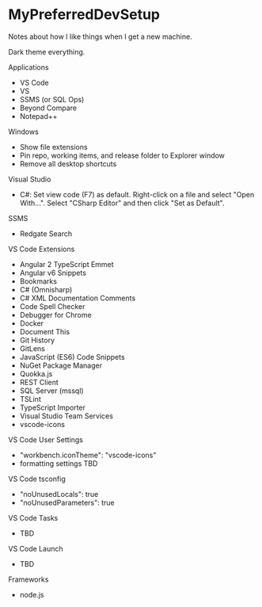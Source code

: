 # MyPreferredDevSetup
Notes about how I like things when I get a new machine.

Dark theme everything.

Applications
- VS Code
- VS
- SSMS (or SQL Ops)
- Beyond Compare
- Notepad++

Windows
- Show file extensions
- Pin repo, working items, and release folder to Explorer window
- Remove all desktop shortcuts

Visual Studio
- C#: Set view code (F7) as default. Right-click on a file and select "Open With...". Select "CSharp Editor" and then click "Set as Default".

SSMS
- Redgate Search

VS Code Extensions
- Angular 2 TypeScript Emmet
- Angular v6 Snippets
- Bookmarks
- C# (Omnisharp)
- C# XML Documentation Comments
- Code Spell Checker
- Debugger for Chrome
- Docker
- Document This
- Git History
- GitLens
- JavaScript (ES6) Code Snippets
- NuGet Package Manager
- Quokka.js
- REST Client
- SQL Server (mssql)
- TSLint
- TypeScript Importer
- Visual Studio Team Services
- vscode-icons

VS Code User Settings
- "workbench.iconTheme": "vscode-icons"
- formatting settings TBD

VS Code tsconfig
- "noUnusedLocals": true
- "noUnusedParameters": true

VS Code Tasks
- TBD

VS Code Launch
- TBD

Frameworks
- node.js
